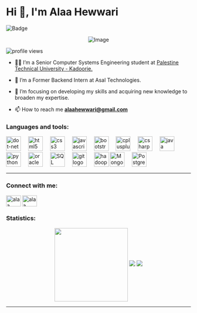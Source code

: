 # Hi 👋, I'm Alaa Hewwari
<p align="left">
  <img src="https://img.shields.io/badge/Eng.-Alaa Hewwari-purple" alt="Badge">
</p>
<p align="center">
  <img src="https://mir-s3-cdn-cf.behance.net/project_modules/disp/601014116770475.6068beff4640a.gif" alt="Image">
</p>
<p align="left"> <img src="https://komarev.com/ghpvc/?username=AlaaHewwari&color=800080&style=flat-square&label=Alaa%27s+profile+views" alt="profile views" /> </p>

- 👨‍💻 I’m a Senior Computer Systems Engineering student at [Palestine Technical University - Kadoorie.](https://ptuk.edu.ps/ar/)

- 📍 I’m a Former Backend Intern at Asal Technologies.

- 🧠 I’m focusing on developing my skills and acquiring new knowledge to broaden my expertise.

- 📫 How to reach me **alaahewwari@gmail.com**
  
<h3 align="left">Languages and tools:</h3>
<div align="left">
  <img src="https://cdn.jsdelivr.net/gh/devicons/devicon/icons/dot-net/dot-net-plain-wordmark.svg" height="40" alt="dot-net logo"  />
  <img width="12" />
  <img src="https://cdn.jsdelivr.net/gh/devicons/devicon/icons/html5/html5-original.svg" height="40" alt="html5 logo"  />
  <img width="12" />
  <img src="https://cdn.jsdelivr.net/gh/devicons/devicon/icons/css3/css3-original.svg" height="40" alt="css3 logo"  />
  <img width="12" />
  <img src="https://cdn.jsdelivr.net/gh/devicons/devicon/icons/javascript/javascript-original.svg" height="40" alt="javascript logo"  />
  <img width="12" />
  <img src="https://cdn.jsdelivr.net/gh/devicons/devicon/icons/bootstrap/bootstrap-original.svg" height="40" alt="bootstrap logo"/>
  <img width="12" />
  <img src="https://cdn.jsdelivr.net/gh/devicons/devicon/icons/cplusplus/cplusplus-original.svg" height="40" alt="cplusplus logo"  />
  <img width="12" />
  <img src="https://cdn.jsdelivr.net/gh/devicons/devicon/icons/csharp/csharp-original.svg" height="40" alt="csharp logo"  />
  <img width="12" />
  <img src="https://cdn.jsdelivr.net/gh/devicons/devicon/icons/java/java-original.svg" height="40" alt="java logo"  />
  <img width="12" />
  <img src="https://cdn.jsdelivr.net/gh/devicons/devicon/icons/python/python-original.svg" height="40" alt="python logo"  />
  <img width="12" />
  <img src="https://cdn.jsdelivr.net/gh/devicons/devicon/icons/oracle/oracle-original.svg" height="40" alt="oracle logo"  />
  <img width="12" />
  <img src="https://cdn.jsdelivr.net/gh/devicons/devicon/icons/microsoftsqlserver/microsoftsqlserver-plain-wordmark.svg" height="40" alt="SQL Server logo" />
  <img width="12" />
  <img src="https://cdn.jsdelivr.net/gh/devicons/devicon/icons/git/git-original.svg" height="40" alt="git logo"  />
  <img width="12" />
  <img src="https://cdn.jsdelivr.net/gh/devicons/devicon/icons/hadoop/hadoop-original.svg" height="40" alt="hadoop logo"  />
  <img src="https://cdn.jsdelivr.net/gh/devicons/devicon/icons/mongodb/mongodb-original.svg" height="40" alt="MongoDB logo" />
 <img width="12" />
  <img src="https://cdn.jsdelivr.net/gh/devicons/devicon/icons/postgresql/postgresql-original.svg" height="40" alt="PostgreSQL logo" />
</div>
<hr /> 

<h3 align="left" >Connect with me:</h3>
<p align="left">
<a href="https://linkedin.com/in/alaa hewwari" target="blank"><img align="center" src="https://raw.githubusercontent.com/rahuldkjain/github-profile-readme-generator/master/src/images/icons/Social/linked-in-alt.svg" alt="alaa hewwari" height="30" width="40" /></a>
<a href="https://fb.com/alaa hewwari" target="blank"><img align="center" src="https://raw.githubusercontent.com/rahuldkjain/github-profile-readme-generator/master/src/images/icons/Social/facebook.svg" alt="alaa hewwari" height="30" width="40" /></a>
  
<h3 align="left">Statistics:</h3>
<p align="center">
  <img height=200 align="center" src="https://github-readme-stats.vercel.app/api/top-langs?username=AlaaHewwari&layout=compact&langs_count=8&card_width=320&theme=radical"/>
    <img src="https://github-readme-stats.vercel.app/api?username=AlaaHewwari&show_icons=true&theme=radical" />
    <img src="https://github-readme-streak-stats.herokuapp.com/?user=AlaaHewwari&theme=radical" />
</p>
<hr /> 


